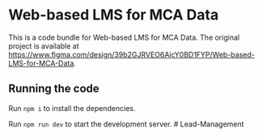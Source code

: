 
  # Web-based LMS for MCA Data

  This is a code bundle for Web-based LMS for MCA Data. The original project is available at https://www.figma.com/design/39b2GJRVEO6AjcY0BD1FYP/Web-based-LMS-for-MCA-Data.

  ## Running the code

  Run `npm i` to install the dependencies.

  Run `npm run dev` to start the development server.
  #   L e a d - M a n a g e m e n t  
 